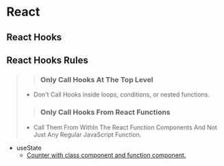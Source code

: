 # React

## React Hooks

## React Hooks Rules

> > ### Only Call Hooks At The Top Level
>
> - Don't Call Hooks inside loops, conditions, or nested functions.
>
> > ### Only Call Hooks From React Functions
>
> - Call Them From WithIn The React Function Components And Not Just Any Regular JavaScript Function.

- useState
  - [Counter with class component and function component.](./React%20Hooks/useState/counter/)
